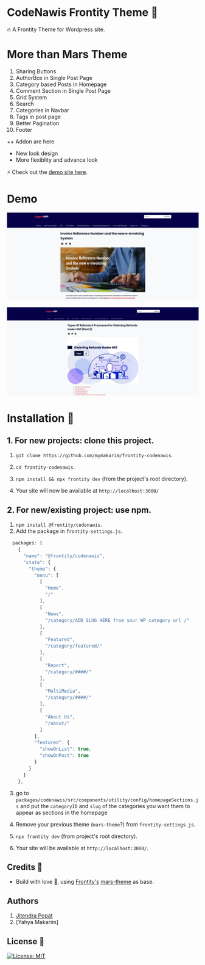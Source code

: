 # CodeNawis Frontity Theme :art:

:fire: A Frontity Theme for Wordpress site.

# More than Mars Theme
1. Sharing Buttons
2. AuthorBox in Single Post Page
3. Category based Posts in Homepage
4. Comment Section in Single Post Page
5. Grid System
6. Search
7. Categories in Navbar
8. Tags in post page
9. Better Pagination
10. Footer

++ Addon are here

+ New look design
+ More flexiblity and advance look 


:zap: Check out the [demo site here](#comingSoon).

# Demo 

<p align="center">
  <img alt="Frontity-codenawis" src="assets/demo.png">
</p>
<p align="left">
  <img alt="Frontity-codenawis" src="assets/demo-2.png">
</p>

# Installation :wrench:

## 1. For new projects: clone this project.

1. `git clone https://github.com/mymakarim/frontity-codenawis`.
2. `cd frontity-codenawis`.
3. `npm install && npx frontity dev` (from the project's root directory).

4. Your site will now be available at `http://localhost:3000/`

## 2. For new/existing project: use npm.

1. `npm install @frontity/codenawis`.
2. Add the package in `frontity-settings.js`.

```javascript
  packages: [
    {
      "name": "@frontity/codenawis",
      "state": {
        "theme": {
          "menu": [
            [
              "Home",
              "/"
            ],
            [
              "News",
              "/category/ADD SLUG HERE from your WP category url /"
            ],
            [
              "Featured",
              "/category/featured/"
            ],
            [
              "Report",
              "/category/####/"
            ],
            [
              "MultiMedia",
              "/category/####/"
            ],
            [
              "About Us",
              "/about/"
            ]
          ],
          "featured": {
            "showOnList": true,
            "showOnPost": true
          }
        }
      }
    },
```

3. go to `packages/codenawis/src/components/utility/config/homepageSections.js` and put the `categoryID` and `slug` of the categories you want them to appear as sections in the homepage

4. Remove your previous theme (`mars-theme`?) from `frontity-settings.js`.
5. `npx frontity dev` (from project's root directory).
6. Your site will be available at `http://localhost:3000/`.

## Credits :white_flower:

- Build with love :blue_heart:, using [Frontity's](https://frontity.org) [mars-theme](https://www.npmjs.com/package/@frontity/mars-theme) as base.

## Authors

1. [Jitendra Popat ](https://profiles.wordpress.org/jitenit/)
2. [Yahya Makarim]

## License :scroll:

[![License: MIT](https://img.shields.io/badge/License-MIT-yellow.svg)](https://opensource.org/licenses/MIT)  